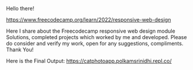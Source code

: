 Hello there!

https://www.freecodecamp.org/learn/2022/responsive-web-design

Here I share about the Freecodecamp responsive web design module Solutions, completed projects which worked by me and developed.
Please do consider and verify my work, open for any suggestions, compliments.
Thank You!

Here is the Final Output: https://catphotoapp.polkamsrinidhi.repl.co/
